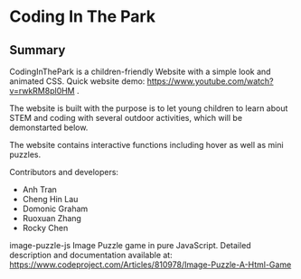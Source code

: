# Coding In The Park

## Summary
CodingInThePark is a children-friendly Website with a simple look and animated CSS. 
Quick website demo: https://www.youtube.com/watch?v=rwkRM8pl0HM .

The website is built with the purpose is to let young children to learn about STEM and coding with several outdoor activities, which will be demonstarted below.

The website contains interactive functions including hover as well as mini puzzles.

Contributors and developers:
- Anh Tran
- Cheng Hin Lau
- Domonic Graham
- Ruoxuan Zhang
- Rocky Chen


image-puzzle-js
Image Puzzle game in pure JavaScript.
Detailed description and documentation available at: https://www.codeproject.com/Articles/810978/Image-Puzzle-A-Html-Game
